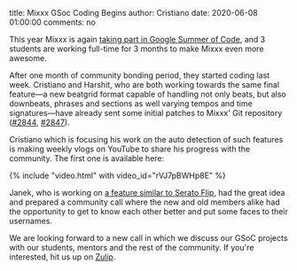 title: Mixxx GSoc Coding Begins
author: Cristiano
date: 2020-06-08 01:00:00
comments: no

This year Mixxx is again [taking part in Google Summer of Code]({filename}/news/2020-05-05-mixxx-gsoc-projects-2020.md), and 3 students are working full-time for 3 months to make Mixxx even more awesome.

After one month of community bonding period, they started coding last week. Cristiano and Harshit, who are both working towards the same final feature—a new beatgrid format capable of handling not only beats, but also downbeats, phrases and sections as well varying tempos and time signatures—have already sent some initial patches to Mixxx' Git repository ([#2844](https://github.com/mixxxdj/mixxx/pull/2844), [#2847](https://github.com/mixxxdj/mixxx/pull/2847)).

Cristiano which is focusing his work on the auto detection of such features is making weekly vlogs on YouTube to share his progress with the community. The first one is available here:

{% include "video.html" with video_id="rVJ7pBWHp8E" %}

Janek, who is working on [a feature similar to Serato Flip](https://www.mixxx.org/wiki/doku.php/mixxx_macros), had the great idea and prepared a community call where the new and old members alike had the opportunity to get to know each other better and put some faces to their usernames.

We are looking forward to a new call in which we discuss our GSoC projects with our students, mentors and the rest of the community.
If you're interested, hit us up on [Zulip](https://mixxx.zulipchat.com/).

